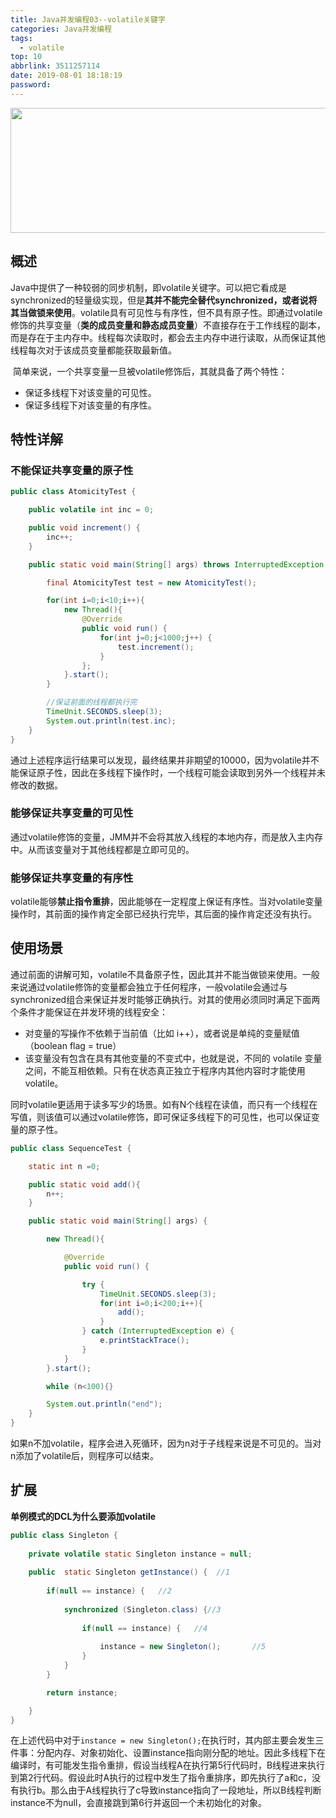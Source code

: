 ```yaml
---
title: Java并发编程03--volatile关键字
categories: Java并发编程
tags:
  - volatile
top: 10
abbrlink: 3511257114
date: 2019-08-01 18:18:19
password:
---
```


<img src="https://jwangtec.oss-cn-chengdu.aliyuncs.com/jwangcloud/index/juc.jpeg" width="1000" height="200" align="middle" />


<!--more-->

##  概述

​	Java中提供了一种较弱的同步机制，即volatile关键字。可以把它看成是synchronized的轻量级实现，但是**其并不能完全替代synchronized，或者说将其当做锁来使用**。volatile具有可见性与有序性，但不具有原子性。即通过volatile修饰的共享变量（**类的成员变量和静态成员变量**）不直接存在于工作线程的副本，而是存在于主内存中。线程每次读取时，都会去主内存中进行读取，从而保证其他线程每次对于该成员变量都能获取最新值。

​	简单来说，一个共享变量一旦被volatile修饰后，其就具备了两个特性：

- 保证多线程下对该变量的可见性。
- 保证多线程下对该变量的有序性。

##   特性详解

###  不能保证共享变量的原子性

```java
public class AtomicityTest {

    public volatile int inc = 0;

    public void increment() {
        inc++;
    }

    public static void main(String[] args) throws InterruptedException {

        final AtomicityTest test = new AtomicityTest();

        for(int i=0;i<10;i++){
            new Thread(){
                @Override
                public void run() {
                    for(int j=0;j<1000;j++) {
                        test.increment();
                    }
                };
            }.start();
        }

        //保证前面的线程都执行完
        TimeUnit.SECONDS.sleep(3);
        System.out.println(test.inc);
    }
}
```

​	通过上述程序运行结果可以发现，最终结果并非期望的10000，因为volatile并不能保证原子性，因此在多线程下操作时，一个线程可能会读取到另外一个线程并未修改的数据。

###   能够保证共享变量的可见性

​	通过volatile修饰的变量，JMM并不会将其放入线程的本地内存，而是放入主内存中。从而该变量对于其他线程都是立即可见的。

###  能够保证共享变量的有序性

​	volatile能够**禁止指令重排**，因此能够在一定程度上保证有序性。当对volatile变量操作时，其前面的操作肯定全部已经执行完毕，其后面的操作肯定还没有执行。

##   使用场景

​	通过前面的讲解可知，volatile不具备原子性，因此其并不能当做锁来使用。一般来说通过volatile修饰的变量都会独立于任何程序，一般volatile会通过与synchronized组合来保证并发时能够正确执行。对其的使用必须同时满足下面两个条件才能保证在并发环境的线程安全：

- 对变量的写操作不依赖于当前值（比如 i++），或者说是单纯的变量赋值（boolean flag = true）
- 该变量没有包含在具有其他变量的不变式中，也就是说，不同的 volatile 变量之间，不能互相依赖。只有在状态真正独立于程序内其他内容时才能使用 volatile。

​	同时volatile更适用于读多写少的场景。如有N个线程在读值，而只有一个线程在写值，则该值可以通过volatile修饰，即可保证多线程下的可见性，也可以保证变量的原子性。

```java
public class SequenceTest {

    static int n =0;

    public static void add(){
        n++;
    }

    public static void main(String[] args) {

        new Thread(){

            @Override
            public void run() {

                try {
                    TimeUnit.SECONDS.sleep(3);
                    for(int i=0;i<200;i++){
                        add();
                    }
                } catch (InterruptedException e) {
                    e.printStackTrace();
                }
            }
        }.start();

        while (n<100){}

        System.out.println("end");
    }
}
```

​	如果n不加volatile，程序会进入死循环，因为n对于子线程来说是不可见的。当对n添加了volatile后，则程序可以结束。

##  扩展

**单例模式的DCL为什么要添加volatile**

```java
public class Singleton {
    
    private volatile static Singleton instance = null;
    
    public  static Singleton getInstance() {  //1
        
        if(null == instance) {   //2
            
            synchronized (Singleton.class) {//3
                
                if(null == instance) {   //4
                    
                    instance = new Singleton();       //5 
                }
            }
        }

        return instance;    

    }
}
```

​	在上述代码中对于`instance = new Singleton();`在执行时，其内部主要会发生三件事：分配内存、对象初始化、设置instance指向刚分配的地址。因此多线程下在编译时，有可能发生指令重排，假设当线程A在执行第5行代码时，B线程进来执行到第2行代码。假设此时A执行的过程中发生了指令重排序，即先执行了a和c，没有执行b。那么由于A线程执行了c导致instance指向了一段地址，所以B线程判断instance不为null，会直接跳到第6行并返回一个未初始化的对象。